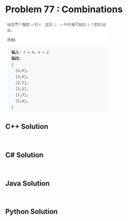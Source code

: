 
# Problem 77 : Combinations

<img src="https://github.com/Peefy/PeefyLeetCode/blob/master/doc/1-100/77.Combinations/problem.png"/>

## C++ Solution

```c++



```

## C# Solution

```csharp



```

## Java Solution

```java



```

## Python Solution

```python



```


